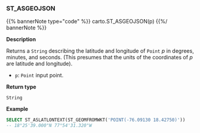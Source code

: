 ### ST_ASGEOJSON

{{% bannerNote type="code" %}}
carto.ST_ASGEOJSON(p)
{{%/ bannerNote %}}

**Description**

Returns a `String` describing the latitude and longitude of `Point` _p_ in degrees, minutes, and seconds. (This presumes that the units of the coordinates of _p_ are latitude and longitude).

* `p`: `Point` input point.

**Return type**

`String`

**Example**

```sql
SELECT ST_ASLATLONTEXT(ST_GEOMFROMWKT('POINT(-76.09130 18.42750)'))
-- 18°25'39.000"N 77°54'31.320"W
```